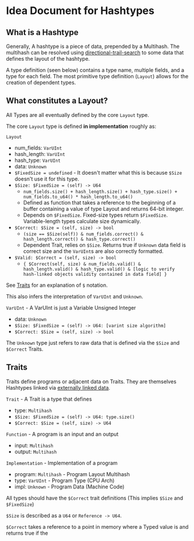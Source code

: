 # Idea Document for Hashtypes

## What is a Hashtype
Generally, A hashtype is a piece of data, prepended by a Multihash. The multihash can be resolved using [directional-trail-search](../../routing/directional-trail-search.md) to some data that defines the layout of the hashtype.

A type definition (seen below) contains a type name, multiple fields, and a type for each field. The most primitive type definition (`Layout`) allows for the creation of dependent types.

## What constitutes a Layout?

All Types are all eventually defined by the core `Layout` type.

The core `Layout` type is defined **in implementation** roughly as:

`Layout`
 - num_fields: `VarUInt`
 - hash_length: `VarUInt`
 - hash_type: `VarUInt`
 - data: `Unknown`
 - `$FixedSize = undefined` - It doesn't matter what this is because `$Size` doesn't use it for this type.
 - `$Size: $FixedSize = (self) -> U64`
   - `num_fields.size() + hash_length.size() + hash_type.size() + num_fields.to_u64() * hash_length.to_u64()`
   - Defined as function that takes a reference to the beginning of a buffer containing a value of type Layout and returns 64-bit integer.
   - Depends on `$FixedSize`. Fixed-size types return `$FixedSize`. Variable-length types calculate size dynamically.
 - `$Correct: $Size = (self, size) -> bool`
   - `(size == $Size(self)) & num_fields.correct() & hash_length.correct() & hash_type.correct()`
   - Dependent Trait, relies on `$Size`. Returns true if `Unknown` data field is correct size and the `VarUInt`s are also correctly formatted.
 - `$Valid: $Correct = (self, size) -> bool`
   - `{ $Correct(self, size) & num_fields.valid() & hash_length.valid() & hash_type.valid() & [logic to verify hash-linked objects validity contained in data field] }`

See [Traits](#traits) for an explanation of `$` notation.

This also infers the interpretation of `VarUInt` and `Unknown`.

`VarUInt` - A VarUInt is just a Variable Unsigned Integer
 - data: `Unknown`
 - `$Size: $FixedSize = (self) -> U64: [varint size algorithm]`
 - `$Correct: $Size = (self, size) -> bool`

The `Unknown` type just refers to raw data that is defined via the `$Size` and `$Correct` Traits.

## Traits

Traits define programs or adjacent data on Traits. They are themselves Hashtypes linked via [externally linked data](../reverse-hash-lookup.md).

`Trait` - A Trait is a type that defines
 - type: `Multihash`
 - `$Size: $FixedSize = (self) -> U64: type.size()`
 - `$Correct: $Size = (self, size) -> U64`

`Function` - A program is an input and an output
 - input: `Multihash`
 - output: `Multihash`

`Implementation` - Implementation of a program
 - program: `Multihash` - Program Layout Multihash
 - type: `VarUInt` - Program Type (CPU Arch)
 - impl: `Unknown` - Program Data (Machine Code)

All types should have the `$Correct` trait definitions (This implies `$Size` and `$FixedSize`)

`$Size` is described as a `U64` or `Reference -> U64`.

`$Correct` takes a reference to a point in memory where a Typed value is and returns true if the 